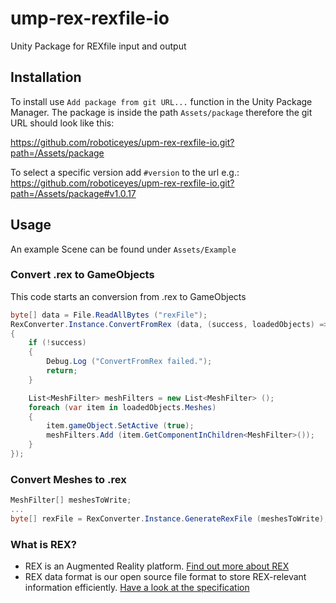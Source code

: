 # ump-rex-rexfile-io
Unity Package for REXfile input and output

## Installation
To install use `Add package from git URL...` function in the Unity Package Manager.
The package is inside the path `Assets/package` therefore the git URL should look like this:

https://github.com/roboticeyes/upm-rex-rexfile-io.git?path=/Assets/package

To select a specific version add `#version` to the url
e.g.: https://github.com/roboticeyes/upm-rex-rexfile-io.git?path=/Assets/package#v1.0.17

## Usage
An example Scene can be found under `Assets/Example`

### Convert .rex to GameObjects
This code starts an conversion from .rex to GameObjects
``` C#
byte[] data = File.ReadAllBytes ("rexFile");
RexConverter.Instance.ConvertFromRex (data, (success, loadedObjects) =>
{
    if (!success)
    {
        Debug.Log ("ConvertFromRex failed.");
        return;
    }

    List<MeshFilter> meshFilters = new List<MeshFilter> ();
    foreach (var item in loadedObjects.Meshes)
    {
        item.gameObject.SetActive (true);
        meshFilters.Add (item.GetComponentInChildren<MeshFilter>());
    }
});
```

### Convert Meshes to .rex
``` C#
MeshFilter[] meshesToWrite;
...
byte[] rexFile = RexConverter.Instance.GenerateRexFile (meshesToWrite);
```

### What is REX?
- REX is an Augmented Reality platform. [Find out more about REX](https://github.com/roboticeyes/openrex)
- REX data format is our open source file format to store REX-relevant information efficiently. [Have a look at the specification](https://github.com/roboticeyes/openrex/blob/master/doc/rex-spec-v1.md)
